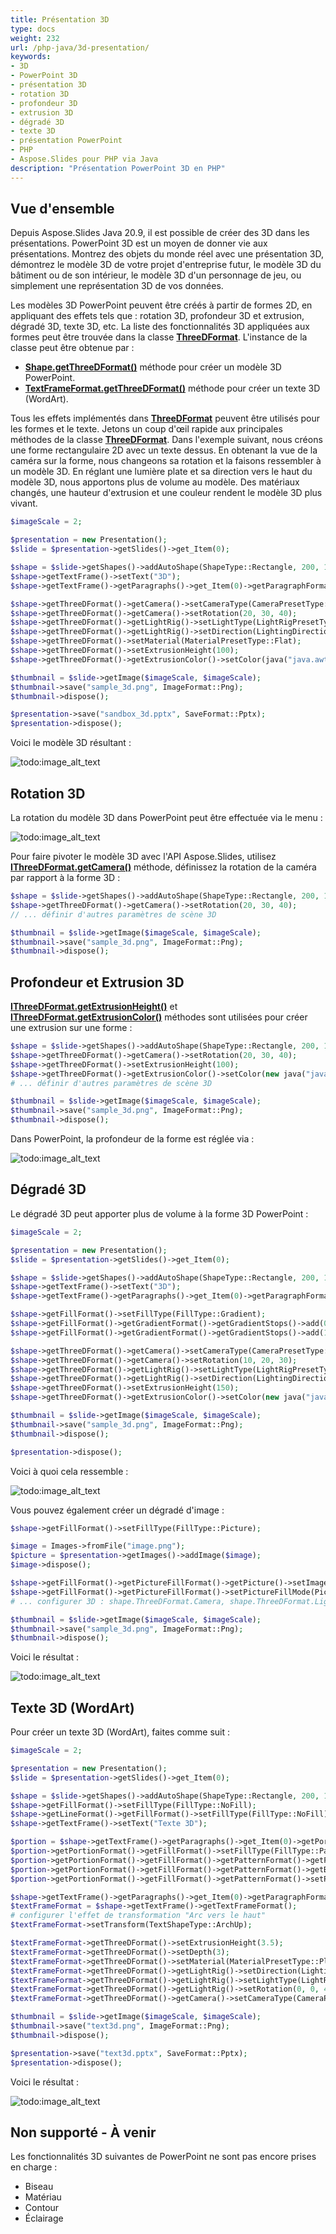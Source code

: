 ```yaml
---
title: Présentation 3D
type: docs
weight: 232
url: /php-java/3d-presentation/
keywords:
- 3D
- PowerPoint 3D
- présentation 3D
- rotation 3D
- profondeur 3D
- extrusion 3D
- dégradé 3D
- texte 3D
- présentation PowerPoint
- PHP
- Aspose.Slides pour PHP via Java
description: "Présentation PowerPoint 3D en PHP"
---
```


## Vue d'ensemble
Depuis Aspose.Slides Java 20.9, il est possible de créer des 3D dans les présentations. PowerPoint 3D est un moyen de donner vie aux présentations. Montrez des objets du monde réel avec une présentation 3D, démontrez le modèle 3D de votre projet d'entreprise futur, le modèle 3D du bâtiment ou de son intérieur, le modèle 3D d'un personnage de jeu, ou simplement une représentation 3D de vos données.

Les modèles 3D PowerPoint peuvent être créés à partir de formes 2D, en appliquant des effets tels que : rotation 3D, profondeur 3D et extrusion, dégradé 3D, texte 3D, etc. La liste des fonctionnalités 3D appliquées aux formes peut être trouvée dans la classe **[ThreeDFormat](https://reference.aspose.com/slides/php-java/aspose.slides/ThreeDFormat)**. L'instance de la classe peut être obtenue par :

- **[Shape.getThreeDFormat()](https://reference.aspose.com/slides/php-java/aspose.slides/Shape#getThreeDFormat--)** méthode pour créer un modèle 3D PowerPoint.
- **[TextFrameFormat.getThreeDFormat()](https://reference.aspose.com/slides/php-java/aspose.slides/TextFrameFormat#getThreeDFormat--)** méthode pour créer un texte 3D (WordArt).

Tous les effets implémentés dans **[ThreeDFormat](https://reference.aspose.com/slides/php-java/aspose.slides/ThreeDFormat)** peuvent être utilisés pour les formes et le texte. Jetons un coup d'œil rapide aux principales méthodes de la classe **[ThreeDFormat](https://reference.aspose.com/slides/php-java/aspose.slides/ThreeDFormat)**. Dans l'exemple suivant, nous créons une forme rectangulaire 2D avec un texte dessus. En obtenant la vue de la caméra sur la forme, nous changeons sa rotation et la faisons ressembler à un modèle 3D. En réglant une lumière plate et sa direction vers le haut du modèle 3D, nous apportons plus de volume au modèle. Des matériaux changés, une hauteur d'extrusion et une couleur rendent le modèle 3D plus vivant.  
``` php 
$imageScale = 2;

$presentation = new Presentation();
$slide = $presentation->getSlides()->get_Item(0);

$shape = $slide->getShapes()->addAutoShape(ShapeType::Rectangle, 200, 150, 200, 200);
$shape->getTextFrame()->setText("3D");
$shape->getTextFrame()->getParagraphs()->get_Item(0)->getParagraphFormat()->getDefaultPortionFormat()->setFontHeight(64);

$shape->getThreeDFormat()->getCamera()->setCameraType(CameraPresetType::OrthographicFront);
$shape->getThreeDFormat()->getCamera()->setRotation(20, 30, 40);
$shape->getThreeDFormat()->getLightRig()->setLightType(LightRigPresetType::Flat);
$shape->getThreeDFormat()->getLightRig()->setDirection(LightingDirection::Top);
$shape->getThreeDFormat()->setMaterial(MaterialPresetType::Flat);
$shape->getThreeDFormat()->setExtrusionHeight(100);
$shape->getThreeDFormat()->getExtrusionColor()->setColor(java("java.awt.Color")->BLUE);

$thumbnail = $slide->getImage($imageScale, $imageScale);
$thumbnail->save("sample_3d.png", ImageFormat::Png);
$thumbnail->dispose();

$presentation->save("sandbox_3d.pptx", SaveFormat::Pptx);
$presentation->dispose();
```

Voici le modèle 3D résultant :

![todo:image_alt_text](img_01_01.png)

## Rotation 3D
La rotation du modèle 3D dans PowerPoint peut être effectuée via le menu :

![todo:image_alt_text](img_02_01.png)

Pour faire pivoter le modèle 3D avec l'API Aspose.Slides, utilisez **[IThreeDFormat.getCamera()](https://reference.aspose.com/slides/php-java/aspose.slides/ThreeDFormat#getCamera--)** méthode, définissez la rotation de la caméra par rapport à la forme 3D :

``` php
$shape = $slide->getShapes()->addAutoShape(ShapeType::Rectangle, 200, 150, 200, 200);
$shape->getThreeDFormat()->getCamera()->setRotation(20, 30, 40);
// ... définir d'autres paramètres de scène 3D

$thumbnail = $slide->getImage($imageScale, $imageScale);
$thumbnail->save("sample_3d.png", ImageFormat::Png);
$thumbnail->dispose();
```

## Profondeur et Extrusion 3D
**[IThreeDFormat.getExtrusionHeight()](https://reference.aspose.com/slides/php-java/aspose.slides/ThreeDFormat#getExtrusionHeight--)** et **[IThreeDFormat.getExtrusionColor()](https://reference.aspose.com/slides/php-java/aspose.slides/ThreeDFormat#getExtrusionColor--)** méthodes sont utilisées pour créer une extrusion sur une forme :

``` php
$shape = $slide->getShapes()->addAutoShape(ShapeType::Rectangle, 200, 150, 200, 200);
$shape->getThreeDFormat()->getCamera()->setRotation(20, 30, 40);
$shape->getThreeDFormat()->setExtrusionHeight(100);
$shape->getThreeDFormat()->getExtrusionColor()->setColor(new java("java.awt.Color", 128, 0, 128));
# ... définir d'autres paramètres de scène 3D

$thumbnail = $slide->getImage($imageScale, $imageScale);
$thumbnail->save("sample_3d.png", ImageFormat::Png);
$thumbnail->dispose();
```

Dans PowerPoint, la profondeur de la forme est réglée via :

![todo:image_alt_text](img_02_02.png)

## Dégradé 3D
Le dégradé 3D peut apporter plus de volume à la forme 3D PowerPoint :

``` php
$imageScale = 2;

$presentation = new Presentation();
$slide = $presentation->getSlides()->get_Item(0);

$shape = $slide->getShapes()->addAutoShape(ShapeType::Rectangle, 200, 150, 250, 250);
$shape->getTextFrame()->setText("3D");
$shape->getTextFrame()->getParagraphs()->get_Item(0)->getParagraphFormat()->getDefaultPortionFormat()->setFontHeight(64);

$shape->getFillFormat()->setFillType(FillType::Gradient);
$shape->getFillFormat()->getGradientFormat()->getGradientStops()->add(0, java("java.awt.Color")->BLUE);
$shape->getFillFormat()->getGradientFormat()->getGradientStops()->add(100, java("java.awt.Color")->ORANGE);

$shape->getThreeDFormat()->getCamera()->setCameraType(CameraPresetType::OrthographicFront);
$shape->getThreeDFormat()->getCamera()->setRotation(10, 20, 30);
$shape->getThreeDFormat()->getLightRig()->setLightType(LightRigPresetType::Flat);
$shape->getThreeDFormat()->getLightRig()->setDirection(LightingDirection::Top);
$shape->getThreeDFormat()->setExtrusionHeight(150);
$shape->getThreeDFormat()->getExtrusionColor()->setColor(new java("java.awt.Color", 255, 140, 0));

$thumbnail = $slide->getImage($imageScale, $imageScale);
$thumbnail->save("sample_3d.png", ImageFormat::Png);
$thumbnail->dispose();

$presentation->dispose();
```

Voici à quoi cela ressemble :

![todo:image_alt_text](img_02_03.png)

Vous pouvez également créer un dégradé d'image :
``` php
$shape->getFillFormat()->setFillType(FillType::Picture);

$image = Images->fromFile("image.png");
$picture = $presentation->getImages()->addImage($image);
$image->dispose();

$shape->getFillFormat()->getPictureFillFormat()->getPicture()->setImage($picture);
$shape->getFillFormat()->getPictureFillFormat()->setPictureFillMode(PictureFillMode->Stretch);
# ... configurer 3D : shape.ThreeDFormat.Camera, shape.ThreeDFormat.LightRig, shape.ThreeDFormat.Extrusion* propriétés

$thumbnail = $slide->getImage($imageScale, $imageScale);
$thumbnail->save("sample_3d.png", ImageFormat::Png);
$thumbnail->dispose();
```

Voici le résultat :

![todo:image_alt_text](img_02_04.png)

## Texte 3D (WordArt)
Pour créer un texte 3D (WordArt), faites comme suit :
``` php
$imageScale = 2;

$presentation = new Presentation();
$slide = $presentation->getSlides()->get_Item(0);

$shape = $slide->getShapes()->addAutoShape(ShapeType::Rectangle, 200, 150, 200, 200);
$shape->getFillFormat()->setFillType(FillType::NoFill);
$shape->getLineFormat()->getFillFormat()->setFillType(FillType::NoFill);
$shape->getTextFrame()->setText("Texte 3D");

$portion = $shape->getTextFrame()->getParagraphs()->get_Item(0)->getPortions()->get_Item(0);
$portion->getPortionFormat()->getFillFormat()->setFillType(FillType::Pattern);
$portion->getPortionFormat()->getFillFormat()->getPatternFormat()->getForeColor()->setColor(new java("java.awt.Color", 255, 140, 0));
$portion->getPortionFormat()->getFillFormat()->getPatternFormat()->getBackColor()->setColor(java("java.awt.Color")->WHITE);
$portion->getPortionFormat()->getFillFormat()->getPatternFormat()->setPatternStyle(PatternStyle::LargeGrid);

$shape->getTextFrame()->getParagraphs()->get_Item(0)->getParagraphFormat()->getDefaultPortionFormat()->setFontHeight(128);
$textFrameFormat = $shape->getTextFrame()->getTextFrameFormat();
# configurer l'effet de transformation "Arc vers le haut"
$textFrameFormat->setTransform(TextShapeType::ArchUp);

$textFrameFormat->getThreeDFormat()->setExtrusionHeight(3.5);
$textFrameFormat->getThreeDFormat()->setDepth(3);
$textFrameFormat->getThreeDFormat()->setMaterial(MaterialPresetType::Plastic);
$textFrameFormat->getThreeDFormat()->getLightRig()->setDirection(LightingDirection::Top);
$textFrameFormat->getThreeDFormat()->getLightRig()->setLightType(LightRigPresetType::Balanced);
$textFrameFormat->getThreeDFormat()->getLightRig()->setRotation(0, 0, 40);
$textFrameFormat->getThreeDFormat()->getCamera()->setCameraType(CameraPresetType::PerspectiveContrastingRightFacing);

$thumbnail = $slide->getImage($imageScale, $imageScale);
$thumbnail->save("text3d.png", ImageFormat::Png);
$thumbnail->dispose();

$presentation->save("text3d.pptx", SaveFormat::Pptx);
$presentation->dispose();
```

Voici le résultat :

![todo:image_alt_text](img_02_05.png)

## Non supporté - À venir
Les fonctionnalités 3D suivantes de PowerPoint ne sont pas encore prises en charge : 
- Biseau
- Matériau
- Contour
- Éclairage
